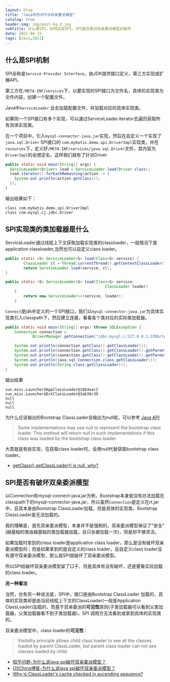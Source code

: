 ```yaml
---
layout: blog
title: "Java中的SPI与双亲委派模型"
catalog: true
header-img: img/post-bg-2.jpg
subtitle: 什么是SPI，如何实现SPI，SPI是否是对双亲委派模型的破坏
date: 2021-04-15
tags: [Java,2021]
---
```


## 什么是SPI机制

SPI全称是`Service Provider Interface`，由JDK提供接口定义，第三方实现或扩展API。

第三方在`/META-INF/services`下，以要实现的SPI接口为文件名，具体的实现类为文件内容，创建一个配置文件。

Java中`ServiceLoader` 会去加载配置文件，并加载对应的具体实现类。

如果同一个SPI接口有多个实现，可以通过ServiceLoader.iterator去遍历获取所有具体实现类。

在一个项目中，引入`mysql-connector-java.jar`实现，然后在自定义一个实现了 `java.sql.Driver` SPI接口的 `com.mybatis.demo.spi.DriverImpl`实现类，并在`resources`下，定义好`/META-INF/services/java.sql.Driver`文件，其内容为`DriverImpl`的全限定名，这样我们就有了针对Driver

```java
public static void main(String[] args) {
  ServiceLoader<Driver> load = ServiceLoader.load(Driver.class);
  load.iterator().forEachRemaining(action -> {
    System.out.println(action.getClass());
  });
}
```

输出结果如下：

```text
class com.mybatis.demo.spi.DriverImpl
class com.mysql.cj.jdbc.Driver
```



## SPI实现类的类加载器是什么

ServiceLoader通过线程上下文获取加载实现类的classloader，一般情况下是 application classloader,当然也可以自定义class loader。

```java
public static <S> ServiceLoader<S> load(Class<S> service) {
        ClassLoader cl = Thread.currentThread().getContextClassLoader();
        return ServiceLoader.load(service, cl);
}

public static <S> ServiceLoader<S> load(Class<S> service,
                                            ClassLoader loader)
    {
        return new ServiceLoader<>(service, loader);
    }
```

`Connect`是jdk中定义的一个SPI接口，我们以`mysql-connector-java.jar`为具体实现类引入classpath下，然后建立连接，看看各个类对应的实际类加载器。

```java
public static void main(String[] args) throws SQLException {
    Connection connection =
            DriverManager.getConnection("jdbc:mysql://127.0.0.1:3306/test?useSSL=false", "root", "123456");

    System.out.println(connection.getClass().getClassLoader());
    System.out.println(connection.getClass().getClassLoader().getParent());
    System.out.println(connection.getClass().getClassLoader().getParent().getParent());
    System.out.println(java.sql.Connection.class.getClassLoader());
    System.out.println(String.class.getClassLoader());
}
```
输出结果
```text
sun.misc.Launcher$AppClassLoader@18b4aac2
sun.misc.Launcher$ExtClassLoader@3ab39c39
null
null
null
```
为什么应该输出的Bootstrap ClassLoader会输出为null呢，可以参考 [Java API](https://docs.oracle.com/javase/8/docs/api/java/lang/Class.html#getClassLoader--)
> Some implementations may use null to represent the bootstrap class loader. 
> This method will return null in such implementations if this class was loaded by the bootstrap class loader.

大意就是有些实现，在获取class loader时，会用null代替获取bootstrap class loader。

+ [getClass().getClassLoader() is null, why?](https://stackoverflow.com/questions/1921238/getclass-getclassloader-is-null-why)

## SPI是否有破坏双亲委派模型

以Connection和mysql-connect-java.jar为例，Bootstrap本身就没有办法加载在classpath下的mysql-connector-java.jar，所以虽然`Connection`是定义在rt.jar中，且其本身由Bootstrap ClassLoader加载，但是具体的实现类，Bootstrap ClassLoader是无法加载的。



我的理解是，首先双亲委派模型，本身并不是强制的，双亲委派模型保证了"安全"(越基础的类由越基础的类加载器加载，且只会被加载一次)，但是却不够灵活。

如果加载时拿到的class loader是application class loader，那么是没有破坏双亲委派模型的；但是如果拿到的是自定义的class loader，且自定义class loader没有遵守双亲委派模型，那么就SPI就破坏了双亲委派模型。

所以SPI给破坏双亲委派模型留了口子，但是具体有没有破坏，还是要看实际加载的class loader。


**另一种看法**

当然，也有另一种说法是，SPI中，接口是由Bootstrap ClassLoader 加载的，具体的实现类却是由当前线程上下文的ClassLoader(一般是Application ClassLoader)加载的，而基于双亲委派的**可见性**原则(子类加载器可以看到父类加载器，父类加载器看不到子类加载器)，SPI 调用方无法看到或拿到具体的实现类的。

双亲委派模型中，class loader的**可见性**：
> Visibility principle allows child class loader to see all the classes loaded by parent ClassLoader, but parent class loader can not see classes loaded by child.

+ [知乎问题-为什么说java spi破坏双亲委派模型？](https://www.zhihu.com/question/49667892)
+ [OSChina博客-为什么说java spi破坏双亲委派模型？](https://my.oschina.net/newchaos/blog/4265177)
+ [Why is ClassLoader's cache checked in ascending sequence?](https://stackoverflow.com/questions/34158114/why-is-classloaders-cache-checked-in-ascending-sequence)

